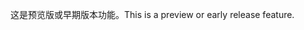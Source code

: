 <span data-ttu-id="cbd06-101">这是预览版或早期版本功能。</span><span class="sxs-lookup"><span data-stu-id="cbd06-101">This is a preview or early release feature.</span></span>